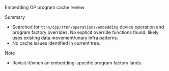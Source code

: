 Embedding OP program cache review

Summary

- Searched for `ttnn/cpp/ttnn/operations/embedding` device operation and program factory overrides. No explicit override functions found; likely uses existing data movement/unary infra patterns.
- No cache issues identified in current tree.

Note

- Revisit if/when an embedding-specific program factory lands.
